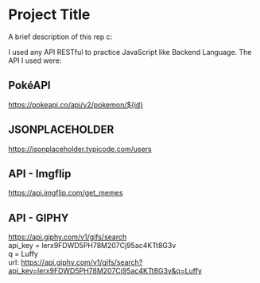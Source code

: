 
# Project Title

A brief description of this rep c:

I used any API RESTful to practice JavaScript like Backend Language. The API I used were:


## PokéAPI
https://pokeapi.co/api/v2/pokemon/${id}


## JSONPLACEHOLDER
https://jsonplaceholder.typicode.com/users


## API - Imgflip
https://api.imgflip.com/get_memes


## API - GIPHY
https://api.giphy.com/v1/gifs/search                    
api_key = lerx9FDWD5PH78M207Cj95ac4KTt8G3v   
q = Luffy            
url: https://api.giphy.com/v1/gifs/search?api_key=lerx9FDWD5PH78M207Cj95ac4KTt8G3v&q=Luffy
